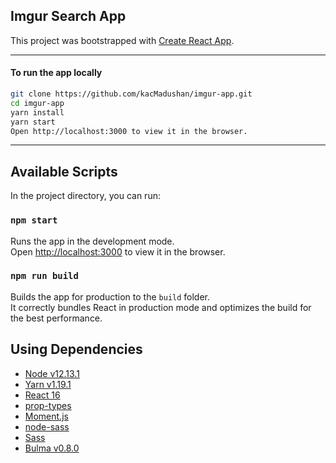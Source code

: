 ## Imgur Search App

This project was bootstrapped with [Create React App](https://github.com/facebook/create-react-app).

---

#### To run the app locally

```bash
git clone https://github.com/kacMadushan/imgur-app.git
cd imgur-app
yarn install
yarn start
Open http://localhost:3000 to view it in the browser.
``` 
---

## Available Scripts

In the project directory, you can run:

### `npm start`

Runs the app in the development mode.<br>
Open [http://localhost:3000](http://localhost:3000) to view it in the browser.

### `npm run build`

Builds the app for production to the `build` folder.<br>
It correctly bundles React in production mode and optimizes the build for the best performance.

## Using Dependencies

<ul>
  <li><a href="https://nodejs.org/en/">Node v12.13.1</a></li>
  <li><a href="https://yarnpkg.com/lang/en/">Yarn v1.19.1</a></li>
  <li><a href="https://reactjs.org/">React 16</a></li>
  <li><a href="https://www.npmjs.com/package/prop-types">prop-types</a></li>
  <li><a href="https://momentjs.com/">Moment.js</a></li>
  <li><a href="https://www.npmjs.com/package/node-sass">node-sass</a></li>
  <li><a href="https://sass-lang.com/">Sass</a></li>
  <li><a href="https://bulma.io/">Bulma v0.8.0</a></li>
</ul>